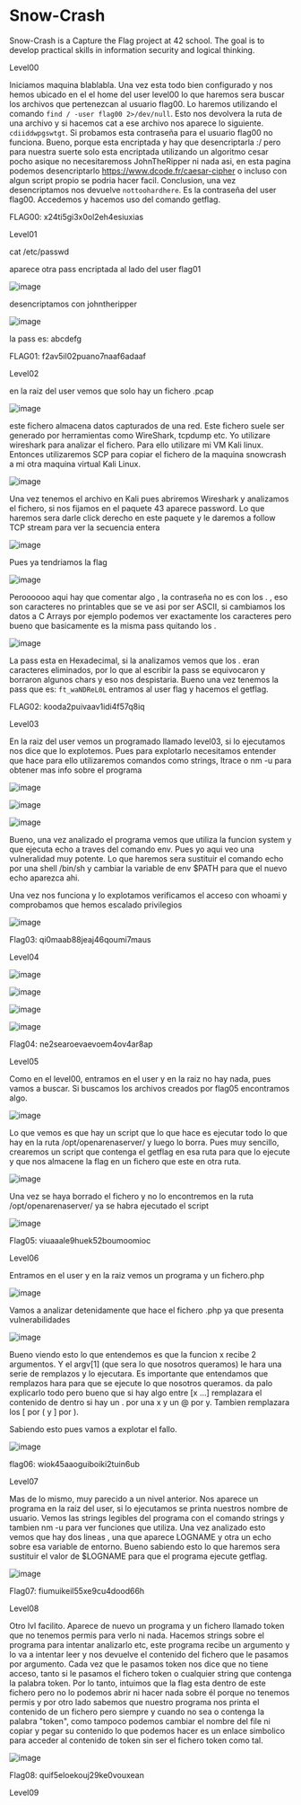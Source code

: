 # Snow-Crash
Snow-Crash is a Capture the Flag project at 42 school. The goal is to develop practical skills in information security and logical thinking.

Level00

Iniciamos maquina blablabla. Una vez esta todo bien configurado y nos hemos ubicado en el el home del user level00 lo que haremos sera buscar los archivos que pertenezcan al usuario flag00. Lo haremos utilizando el comando ```find / -user flag00 2>/dev/null```. Esto nos devolvera la ruta de una archivo y si hacemos cat a ese archivo nos aparece lo siguiente. ```cdiiddwpgswtgt```. Si probamos esta contraseña para el usuario flag00 no funciona. Bueno, porque esta encriptada y hay que desencriptarla :/ pero para nuestra suerte solo esta encriptada utilizando un algoritmo cesar pocho asique no necesitaremoss JohnTheRipper ni nada asi, en esta pagina podemos desencriptarlo https://www.dcode.fr/caesar-cipher o incluso con algun script propio se podria hacer facil. Conclusion, una vez desencriptamos nos devuelve ```nottoohardhere```. Es la contraseña del user flag00. Accedemos y hacemos uso del comando getflag.

FLAG00: x24ti5gi3x0ol2eh4esiuxias

Level01

cat /etc/passwd

aparece otra pass encriptada al lado del user flag01

![image](https://github.com/user-attachments/assets/54a0b7c0-677c-4a1e-92f2-d237be164388)

desencriptamos con johntheripper 

![image](https://github.com/user-attachments/assets/c63cc49d-f1ce-4a23-83e3-377c1f83e4ae)

la pass es: abcdefg

FLAG01: f2av5il02puano7naaf6adaaf

Level02

en la raiz del user vemos que solo hay un fichero .pcap 

![image](https://github.com/user-attachments/assets/82a6d9c7-bd3a-4c9c-bc3c-8b2a8d6a2921)

este fichero almacena datos capturados de una red. Este fichero suele ser generado por herramientas como WireShark, tcpdump etc. Yo utilizare wireshark para analizar el fichero. Para ello utilizare mi VM Kali linux. Entonces utilizaremos SCP para copiar el fichero de la maquina snowcrash a mi otra maquina virtual Kali Linux.

![image](https://github.com/user-attachments/assets/cff43b68-c9ac-44e3-b0e8-8a8448bc5f61)

Una vez tenemos el archivo en Kali pues abriremos Wireshark y analizamos el fichero, si nos fijamos en el paquete 43 aparece password. Lo que haremos sera darle click derecho en este paquete y le daremos a follow TCP stream para ver la secuencia entera

![image](https://github.com/user-attachments/assets/9049c234-6c9f-47dc-89d6-4ff7a5fbdb65)

Pues ya tendriamos la flag 

![image](https://github.com/user-attachments/assets/ccb105c7-8c58-4f2e-8ee6-f5c8395c4c26)

Peroooooo aqui hay que comentar algo , la contraseña no es con los . , eso son caracteres no printables que se ve asi por ser ASCII, si cambiamos los datos a C Arrays por ejemplo podemos ver exactamente los caracteres pero bueno que basicamente es la misma pass quitando los . 

![image](https://github.com/user-attachments/assets/f3c68cce-afeb-4837-8798-14481d42e75d)

La pass esta en Hexadecimal, si la analizamos vemos que los . eran caracteres eliminados, por lo que al escribir la pass se equivocaron y borraron algunos chars y eso nos despistaria. Bueno una vez tenemos la pass que es: ```ft_waNDReL0L``` entramos al user flag y hacemos el getflag.

FLAG02: kooda2puivaav1idi4f57q8iq

Level03

En la raiz del user vemos un programado llamado level03, si lo ejecutamos nos dice que lo explotemos. Pues para explotarlo necesitamos entender que hace para ello utilizaremos comandos como strings, ltrace o nm -u para obtener mas info sobre el programa

![image](https://github.com/user-attachments/assets/954f272e-a1ec-45c4-9677-cad12ffb4946)


![image](https://github.com/user-attachments/assets/e0e16194-fc99-4a37-982c-56197531038c)


![image](https://github.com/user-attachments/assets/a9c8f6d1-8637-48a7-867f-a59c25f27b82)

Bueno, una vez analizado el programa vemos que utiliza la funcion system y que ejecuta echo a traves del comando env. Pues yo aqui veo una vulneralidad muy potente. Lo que haremos sera sustituir el comando echo por una shell /bin/sh y cambiar la variable de env $PATH para que el nuevo echo aparezca ahi. 

Una vez nos funciona y lo explotamos verificamos el acceso con whoami y comprobamos que hemos escalado privilegios

![image](https://github.com/user-attachments/assets/4f3df830-5bca-45f3-af48-4d4b5ea8abde)

Flag03: qi0maab88jeaj46qoumi7maus

Level04


![image](https://github.com/user-attachments/assets/c6b11936-1c77-47d4-9736-46a567284574)


![image](https://github.com/user-attachments/assets/5c781066-6184-4dae-a08c-dc4a6d64c639)


![image](https://github.com/user-attachments/assets/15aa2bed-7926-4b98-9361-0aa5efc2e539)


![image](https://github.com/user-attachments/assets/b3b276e1-9d2c-458d-bbf6-6e2688601e58)

Flag04: ne2searoevaevoem4ov4ar8ap

Level05

Como en el level00, entramos en el user y en la raiz no hay nada, pues vamos a buscar. Si buscamos los archivos creados por flag05 encontramos algo. 

![image](https://github.com/user-attachments/assets/86c1baa0-6689-4f9d-a222-87fcd0a28e77)

Lo que vemos es que hay un script que lo que hace es ejecutar todo lo que hay en la ruta /opt/openarenaserver/ y luego lo borra. Pues muy sencillo, crearemos un script que contenga el getflag en esa ruta para que lo ejecute y que nos almacene la flag en un fichero que este en otra ruta.

![image](https://github.com/user-attachments/assets/e940b193-c8e2-4690-851e-583e2ae18b5f)

Una vez se haya borrado el fichero y no lo encontremos en la ruta /opt/openarenaserver/ ya se habra ejecutado el script

![image](https://github.com/user-attachments/assets/f4afe45b-fc60-4066-9dd3-e6967a77a5ec)

Flag05: viuaaale9huek52boumoomioc

Level06

Entramos en el user y en la raiz vemos un programa y un fichero.php

![image](https://github.com/user-attachments/assets/72ba0388-bc2e-47ca-ac5a-77efe918864e)

Vamos a analizar detenidamente que hace el fichero .php ya que presenta vulnerabilidades

![image](https://github.com/user-attachments/assets/5e6e10f8-fbc5-4c99-b7b1-208713d04414)

Bueno viendo esto lo que entendemos es que la funcion x recibe 2 argumentos. Y el argv[1] (que sera lo que nosotros queramos) le hara una serie de remplazos y lo ejecutara. Es importante que entendamos que remplazos hara para que se ejecute lo que nosotros queramos. da palo explicarlo todo pero bueno que si hay algo entre [x ...] remplazara el contenido de dentro si hay un . por una x y un @ por y. Tambien remplazara los [ por ( y ] por ).

Sabiendo esto pues vamos a explotar el fallo.

![image](https://github.com/user-attachments/assets/df8a4fa2-6f39-4bf0-bdea-3a3abe785fdb)

flag06: wiok45aaoguiboiki2tuin6ub

Level07

Mas de lo mismo, muy parecido a un nivel anterior. Nos aparece un programa en la raiz del user, si lo ejecutamos se printa nuestros nombre de usuario. Vemos las strings legibles del programa con el comando strings y tambien nm -u para ver funciones que utiliza. Una vez analizado esto vemos que hay dos lineas , una que aparece LOGNAME y otra un echo sobre esa variable de entorno. Bueno sabiendo esto lo que haremos sera sustituir el valor de $LOGNAME para que el programa ejecute getflag.

![image](https://github.com/user-attachments/assets/7503f905-f43f-473a-909f-c113d33d53b1)

Flag07: fiumuikeil55xe9cu4dood66h

Level08

Otro lvl facilito. Aparece de nuevo un programa y un fichero llamado token que no tenemos permis para verlo ni nada. Hacemos strings sobre el programa para intentar analizarlo etc, este programa recibe un argumento y lo va a intentar leer y nos devuelve el contenido del fichero que le pasamos por argumento. Cada vez que le pasamos token nos dice que no tiene acceso, tanto si le pasamos el fichero token o cualquier string que contenga la palabra token. Por lo tanto, intuimos que la flag esta dentro de este fichero pero no lo podemos abrir ni hacer nada sobre él porque no tenemos permis y por otro lado sabemos que nuestro programa nos printa el contenido de un fichero pero siempre y cuando no sea o contenga la palabra "token", como tampoco podemos cambiar el nombre del file ni copiar y pegar su contenido lo que podemos hacer es un enlace simbolico para acceder al contenido de token sin ser el fichero token como tal. 

![image](https://github.com/user-attachments/assets/e21fbef0-4692-4615-b4a0-a5973e03332a)

Flag08: quif5eloekouj29ke0vouxean

Level09

